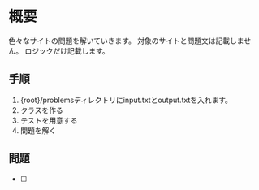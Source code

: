 # 概要

色々なサイトの問題を解いていきます。
対象のサイトと問題文は記載しません。
ロジックだけ記載します。

## 手順

1. {root}/problemsディレクトリにinput.txtとoutput.txtを入れます。
2. クラスを作る
3. テストを用意する
4. 問題を解く


## 問題

- [ ] 